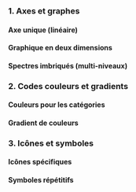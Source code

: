 ### **1. Axes et graphes**

#### **Axe unique (linéaire)**

#### **Graphique en deux dimensions**

#### **Spectres imbriqués (multi-niveaux)**

### **2. Codes couleurs et gradients**

#### **Couleurs pour les catégories**

#### **Gradient de couleurs**

### **3. Icônes et symboles**

#### **Icônes spécifiques**

#### **Symboles répétitifs**


